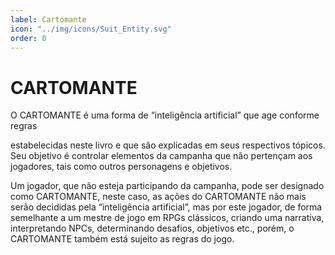 ```yaml
---
label: Cartomante
icon: "../img/icons/Suit_Entity.svg"
order: 0
---
```


# CARTOMANTE

O CARTOMANTE é uma forma de “inteligência artificial” que age conforme regras

estabelecidas neste livro e que são explicadas em seus respectivos tópicos. Seu objetivo é controlar elementos da campanha que não pertençam aos jogadores, tais como outros personagens e objetivos.

Um jogador, que não esteja participando da campanha, pode ser designado como CARTOMANTE, neste caso, as ações do CARTOMANTE não mais serão decididas pela “inteligência artificial”, mas por este jogador, de forma semelhante a um mestre de jogo em RPGs clássicos, criando uma narrativa, interpretando NPCs, determinando desafios, objetivos etc., porém, o CARTOMANTE também está sujeito as regras do jogo.
